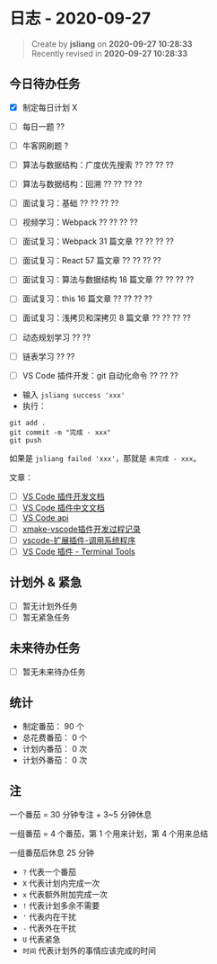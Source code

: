 日志 - 2020-09-27
===

> Create by **jsliang** on **2020-09-27 10:28:33**  
> Recently revised in **2020-09-27 10:28:33**

## 今日待办任务

* [x] 制定每日计划 X
* [ ] 每日一题 ??
* [ ] 牛客网刷题 ?
* [ ] 算法与数据结构：广度优先搜索 ?? ?? ?? ??
* [ ] 算法与数据结构：回溯 ?? ?? ?? ??
* [ ] 面试复习：基础 ?? ?? ?? ??
* [ ] 视频学习：Webpack ?? ?? ?? ??
* [ ] 面试复习：Webpack 31 篇文章 ?? ?? ?? ??
* [ ] 面试复习：React 57 篇文章 ?? ?? ?? ??
* [ ] 面试复习：算法与数据结构 18 篇文章 ?? ?? ?? ??
* [ ] 面试复习：this 16 篇文章 ?? ?? ?? ??
* [ ] 面试复习：浅拷贝和深拷贝 8 篇文章 ?? ?? ?? ??
* [ ] 动态规划学习 ?? ??
* [ ] 链表学习 ?? ??

* [ ] VS Code 插件开发：git 自动化命令 ?? ?? ??

* 输入 `jsliang success 'xxx'`
* 执行：

```shell
git add .
git commit -m "完成 - xxx"
git push
```

如果是 `jsliang failed 'xxx'`，那就是 `未完成 - xxx`。

文章：

* [ ] [VS Code 插件开发文档](https://github.com/Liiked/VS-Code-Extension-Doc-ZH)
* [ ] [VS Code 插件中文文档](https://liiked.github.io/VS-Code-Extension-Doc-ZH/#/)
* [ ] [VS Code api](https://code.visualstudio.com/api/references/vscode-api)
* [ ] [xmake-vscode插件开发过程记录](https://tboox.org/cn/2017/10/11/xmake-vscode/)
* [ ] [vscode-扩展插件-调用系统程序](https://blog.csdn.net/yangxuan0261/article/details/84029331)
* [ ] [VS Code 插件 - Terminal Tools](https://marketplace.visualstudio.com/items?itemName=lglong519.terminal-tools)

## 计划外 & 紧急

* [ ] 暂无计划外任务
* [ ] 暂无紧急任务

## 未来待办任务

* [ ] 暂无未来待办任务

## 统计

* 制定番茄： 90 个
* 总花费番茄： 0 个
* 计划内番茄： 0 次
* 计划外番茄： 0 次

## 注

一个番茄 = 30 分钟专注 + 3~5 分钟休息

一组番茄 = 4 个番茄，第 1 个用来计划，第 4 个用来总结

一组番茄后休息 25 分钟

* `?` 代表一个番茄
* `X` 代表计划内完成一次
* `x` 代表额外附加完成一次
* `!` 代表计划多余不需要
* `'` 代表内在干扰
* `-` 代表外在干扰
* `U` 代表紧急
* `时间` 代表计划外的事情应该完成的时间
